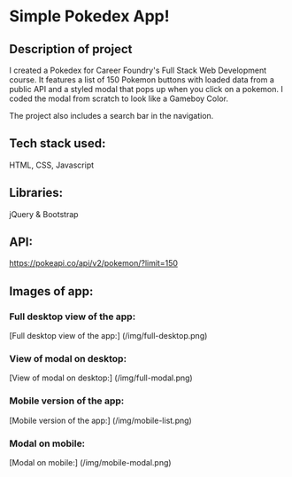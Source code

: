 # Simple Pokedex App! 

## Description of project
I created a Pokedex for Career Foundry's Full Stack Web Development course. It features a list of 150 Pokemon buttons with loaded data from a public API and a styled modal that pops up when you click on a pokemon. I coded the modal from scratch to look like a Gameboy Color. 

The project also includes a search bar in the navigation. 

## Tech stack used: 
HTML, CSS, Javascript

## Libraries: 
jQuery & Bootstrap

## API: 
https://pokeapi.co/api/v2/pokemon/?limit=150

## Images of app: 

### Full desktop view of the app: 
[Full desktop view of the app:] 
(/img/full-desktop.png)

### View of modal on desktop: 
[View of modal on desktop:]
(/img/full-modal.png)

### Mobile version of the app: 
[Mobile version of the app:]
(/img/mobile-list.png)

### Modal on mobile: 
[Modal on mobile:]
(/img/mobile-modal.png)
